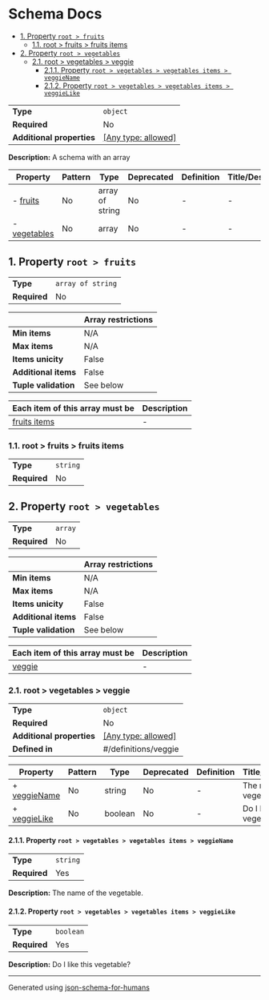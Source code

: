 # Schema Docs

- [1. Property `root > fruits`](#fruits-75697473)
  - [1.1. root > fruits > fruits items](#autogenerated_heading_2)
- [2. Property `root > vegetables`](#vegetables-626c6573)
  - [2.1. root > vegetables > veggie](#autogenerated_heading_3)
    - [2.1.1. Property `root > vegetables > vegetables items > veggieName`](#vegetables_items_veggieName-4e616d65)
    - [2.1.2. Property `root > vegetables > vegetables items > veggieLike`](#vegetables_items_veggieLike-4c696b65)

|                           |                                                                           |
| ------------------------- | ------------------------------------------------------------------------- |
| **Type**                  | `object`                                                                  |
| **Required**              | No                                                                        |
| **Additional properties** | [[Any type: allowed]](# "Additional Properties of any type are allowed.") |

**Description:** A schema with an array

| Property                              | Pattern | Type            | Deprecated | Definition | Title/Description |
| ------------------------------------- | ------- | --------------- | ---------- | ---------- | ----------------- |
| - [fruits](#fruits-75697473 )         | No      | array of string | No         | -          | -                 |
| - [vegetables](#vegetables-626c6573 ) | No      | array           | No         | -          | -                 |

## <a name="fruits-75697473"></a>1. Property `root > fruits`

|              |                   |
| ------------ | ----------------- |
| **Type**     | `array of string` |
| **Required** | No                |

|                      | Array restrictions |
| -------------------- | ------------------ |
| **Min items**        | N/A                |
| **Max items**        | N/A                |
| **Items unicity**    | False              |
| **Additional items** | False              |
| **Tuple validation** | See below          |

| Each item of this array must be        | Description |
| -------------------------------------- | ----------- |
| [fruits items](#fruits_items-74656d73) | -           |

### <a name="autogenerated_heading_2"></a>1.1. root > fruits > fruits items

|              |          |
| ------------ | -------- |
| **Type**     | `string` |
| **Required** | No       |

## <a name="vegetables-626c6573"></a>2. Property `root > vegetables`

|              |         |
| ------------ | ------- |
| **Type**     | `array` |
| **Required** | No      |

|                      | Array restrictions |
| -------------------- | ------------------ |
| **Min items**        | N/A                |
| **Max items**        | N/A                |
| **Items unicity**    | False              |
| **Additional items** | False              |
| **Tuple validation** | See below          |

| Each item of this array must be      | Description |
| ------------------------------------ | ----------- |
| [veggie](#vegetables_items-74656d73) | -           |

### <a name="autogenerated_heading_3"></a>2.1. root > vegetables > veggie

|                           |                                                                           |
| ------------------------- | ------------------------------------------------------------------------- |
| **Type**                  | `object`                                                                  |
| **Required**              | No                                                                        |
| **Additional properties** | [[Any type: allowed]](# "Additional Properties of any type are allowed.") |
| **Defined in**            | #/definitions/veggie                                                      |

| Property                                               | Pattern | Type    | Deprecated | Definition | Title/Description          |
| ------------------------------------------------------ | ------- | ------- | ---------- | ---------- | -------------------------- |
| + [veggieName](#vegetables_items_veggieName-4e616d65 ) | No      | string  | No         | -          | The name of the vegetable. |
| + [veggieLike](#vegetables_items_veggieLike-4c696b65 ) | No      | boolean | No         | -          | Do I like this vegetable?  |

#### <a name="vegetables_items_veggieName-4e616d65"></a>2.1.1. Property `root > vegetables > vegetables items > veggieName`

|              |          |
| ------------ | -------- |
| **Type**     | `string` |
| **Required** | Yes      |

**Description:** The name of the vegetable.

#### <a name="vegetables_items_veggieLike-4c696b65"></a>2.1.2. Property `root > vegetables > vegetables items > veggieLike`

|              |           |
| ------------ | --------- |
| **Type**     | `boolean` |
| **Required** | Yes       |

**Description:** Do I like this vegetable?

----------------------------------------------------------------------------------------------------------------------------
Generated using [json-schema-for-humans](https://github.com/coveooss/json-schema-for-humans)
